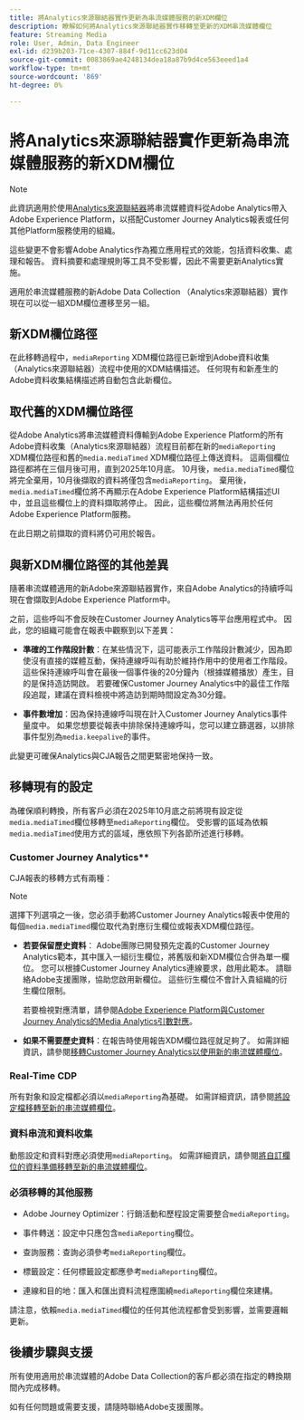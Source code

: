 ```yaml
---
title: 將Analytics來源聯結器實作更新為串流媒體服務的新XDM欄位
description: 瞭解如何將Analytics來源聯結器實作移轉至更新的XDM串流媒體欄位
feature: Streaming Media
role: User, Admin, Data Engineer
exl-id: d239b203-71ce-4307-884f-9d11cc623d04
source-git-commit: 0083869ae4248134dea18a87b9d4ce563eeed1a4
workflow-type: tm+mt
source-wordcount: '869'
ht-degree: 0%

---
```


# 將Analytics來源聯結器實作更新為串流媒體服務的新XDM欄位

>[!NOTE]
>
>此資訊適用於使用[Analytics來源聯結器](https://experienceleague.adobe.com/zh-hant/docs/experience-platform/sources/connectors/adobe-applications/analytics)將串流媒體資料從Adobe Analytics帶入Adobe Experience Platform，以搭配Customer Journey Analytics報表或任何其他Platform服務使用的組織。
>
>這些變更不會影響Adobe Analytics作為獨立應用程式的效能，包括資料收集、處理和報告。 資料摘要和處理規則等工具不受影響，因此不需要更新Analytics實施。

適用於串流媒體服務的新Adobe Data Collection （Analytics來源聯結器）實作現在可以從一組XDM欄位遷移至另一組。

## 新XDM欄位路徑

在此移轉過程中，`mediaReporting` XDM欄位路徑已新增到Adobe資料收集（Analytics來源聯結器）流程中使用的XDM結構描述。 任何現有和新產生的Adobe資料收集結構描述將自動包含此新欄位。

## 取代舊的XDM欄位路徑

從Adobe Analytics將串流媒體資料傳輸到Adobe Experience Platform的所有Adobe資料收集（Analytics來源聯結器）流程目前都在新的`mediaReporting` XDM欄位路徑和舊的`media.mediaTimed` XDM欄位路徑上傳送資料。 這兩個欄位路徑都將在三個月後可用，直到2025年10月底。 10月後，`media.mediaTimed`欄位將完全棄用，10月後擷取的資料將僅包含`mediaReporting`。 棄用後，`media.mediaTimed`欄位將不再顯示在Adobe Experience Platform結構描述UI中，並且這些欄位上的資料擷取將停止。 因此，這些欄位將無法再用於任何Adobe Experience Platform服務。

在此日期之前擷取的資料將仍可用於報告。

## 與新XDM欄位路徑的其他差異

隨著串流媒體適用的新Adobe來源聯結器實作，來自Adobe Analytics的持續呼叫現在會擷取到Adobe Experience Platform中。

之前，這些呼叫不會反映在Customer Journey Analytics等平台應用程式中。 因此，您的組織可能會在報表中觀察到以下差異：

* **準確的工作階段計數**：在某些情況下，這可能表示工作階段計數減少，因為即使沒有直接的媒體互動，保持連線呼叫有助於維持作用中的使用者工作階段。 這些保持連線呼叫會在最後一個事件後的20分鐘內（根據媒體播放）產生，目的是保持造訪開啟。 若要確保Customer Journey Analytics中的最佳工作階段追蹤，建議在資料檢視中將造訪到期時間設定為30分鐘。

* **事件數增加**：因為保持連線呼叫現在計入Customer Journey Analytics事件量度中。 如果您想要從報表中排除保持連線呼叫，您可以建立篩選器，以排除事件型別為`media.keepalive`的事件。

此變更可確保Analytics與CJA報告之間更緊密地保持一致。

## 移轉現有的設定

為確保順利轉換，所有客戶必須在2025年10月底之前將現有設定從`media.mediaTimed`欄位移轉至`mediaReporting`欄位。 受影響的區域為依賴`media.mediaTimed`使用方式的區域，應依照下列各節所述進行移轉。

### Customer Journey Analytics**

CJA報表的移轉方式有兩種：

>[!NOTE]
>
>選擇下列選項之一後，您必須手動將Customer Journey Analytics報表中使用的每個`media.mediaTimed`欄位取代為對應衍生欄位或報表XDM欄位路徑。

* **若要保留歷史資料**： Adobe團隊已開發預先定義的Customer Journey Analytics範本，其中匯入一組衍生欄位，將舊版和新XDM欄位合併為單一欄位。 您可以根據Customer Journey Analytics連線要求，啟用此範本。 請聯絡Adobe支援團隊，協助您啟用新欄位。 這些衍生欄位不會計入貴組織的衍生欄位限制。

  若要檢視對應清單，請參閱[Adobe Experience Platform與Customer Journey Analytics的Media Analytics引數對應](/help/use-cases/xdm-updates/parameters-mapping.md)。

* **如果不需要歷史資料**：在報告時使用報告XDM欄位路徑就足夠了。 如需詳細資訊，請參閱[移轉Customer Journey Analytics以使用新的串流媒體欄位](/help/use-cases/xdm-updates/migrate-cja-setup.md)。

### Real-Time CDP

所有對象和設定檔都必須以`mediaReporting`為基礎。 如需詳細資訊，請參閱[將設定檔移轉至新的串流媒體欄位](/help/use-cases/xdm-updates/migrate-profiles.md)。

### 資料串流和資料收集

動態設定和資料對應必須使用`mediaReporting`。 如需詳細資訊，請參閱[將自訂欄位的資料準備移轉至新的串流媒體欄位](/help/use-cases/xdm-updates/migrate-dataprep.md)。

### 必須移轉的其他服務

* Adobe Journey Optimizer：行銷活動和歷程設定需要整合`mediaReporting`。

* 事件轉送：設定中只應包含`mediaReporting`欄位。

* 查詢服務：查詢必須參考`mediaReporting`欄位。

* 標籤設定：任何標籤設定都應參考`mediaReporting`欄位。

* 連線和目的地：匯入和匯出資料流程應圍繞`mediaReporting`欄位來建構。

請注意，依賴`media.mediaTimed`欄位的任何其他流程都會受到影響，並需要邏輯更新。

## 後續步驟與支援

所有使用適用於串流媒體的Adobe Data Collection的客戶都必須在指定的轉換期間內完成移轉。

如有任何問題或需要支援，請隨時聯絡Adobe支援團隊。
